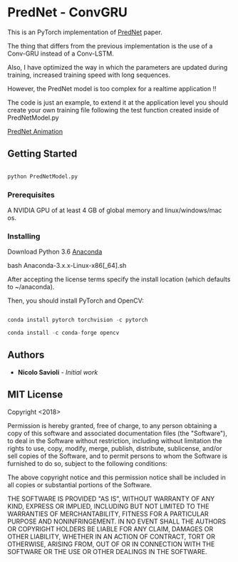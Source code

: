# PredNet - ConvGRU

This is an PyTorch implementation of [PredNet](https://arxiv.org/abs/1605.08104) paper.

The thing that differs from the previous implementation is the use of a Conv-GRU 
instead of a Conv-LSTM.

Also, I have optimized the way in which the parameters are updated during training, 
increased training speed with long sequences.

However, the PredNet model is too complex for a realtime application !!

The code is just an example, to extend it at the application level you should create your own training file following the test function created inside of PredNetModel.py

[PredNet Animation](https://coxlab.github.io/prednet/prednet_animation.html)

## Getting Started

```python

python PredNetModel.py

```

### Prerequisites

A NVIDIA GPU of at least 4 GB of global memory
and linux/windows/mac os.

### Installing

Download Python 3.6 [Anaconda](https://www.anaconda.com/download/#linux)

bash Anaconda-3.x.x-Linux-x86[_64].sh

After accepting the license terms specify the install location (which defaults to ~/anaconda).

Then, you should install PyTorch and OpenCV:

```python

conda install pytorch torchvision -c pytorch

conda install -c conda-forge opencv 

```

## Authors

* **Nicolo Savioli** - *Initial work* 


## MIT License 

Copyright <2018> <Nicolo Savioli>

Permission is hereby granted, free of charge, to any person obtaining a copy of this software and associated documentation files (the "Software"), to deal in the Software without restriction, including without limitation the rights to use, copy, modify, merge, publish, distribute, sublicense, and/or sell copies of the Software, and to permit persons to whom the Software is furnished to do so, subject to the following conditions:

The above copyright notice and this permission notice shall be included in all copies or substantial portions of the Software.

THE SOFTWARE IS PROVIDED "AS IS", WITHOUT WARRANTY OF ANY KIND, EXPRESS OR IMPLIED, INCLUDING BUT NOT LIMITED TO THE WARRANTIES OF MERCHANTABILITY, FITNESS FOR A PARTICULAR PURPOSE AND NONINFRINGEMENT. IN NO EVENT SHALL THE AUTHORS OR COPYRIGHT HOLDERS BE LIABLE FOR ANY CLAIM, DAMAGES OR OTHER LIABILITY, WHETHER IN AN ACTION OF CONTRACT, TORT OR OTHERWISE, ARISING FROM, OUT OF OR IN CONNECTION WITH THE SOFTWARE OR THE USE OR OTHER DEALINGS IN THE SOFTWARE.

